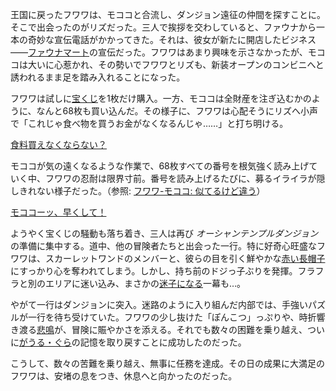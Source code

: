 <!-- title: フワワ・アビスガード -->
<!-- status: 生存 -->

王国に戻ったフワワは、モココと合流し、ダンジョン遠征の仲間を探すことに。そこで出会ったのがリズだった。三人で挨拶を交わしていると、ファウナから一本の奇妙な宣伝電話がかかってきた。それは、彼女が新たに開店したビジネス――[ファウナマート](https://www.youtube.com/live/jjCVWFJl-_o?feature=shared&t=665)の宣伝だった。フワワはあまり興味を示さなかったが、モココは大いに心惹かれ、その勢いでフワワとリズも、新装オープンのコンビニへと誘われるまま足を踏み入れることになった。

フワワは試しに[宝くじ](https://www.youtube.com/live/jjCVWFJl-_o?feature=shared&t=903)を1枚だけ購入。一方、モココは全財産を注ぎ込むかのように、なんと68枚も買い込んだ。その様子に、フワワは心配そうにリズへ小声で「これじゃ食べ物を買うお金がなくなるんじゃ……」と打ち明ける。

[食料買えなくならない？](#embed:https://www.youtube.com/live/jjCVWFJl-_o?t=967)

モココが気の遠くなるような作業で、68枚すべての番号を根気強く読み上げていく中、フワワの忍耐は限界寸前。番号を読み上げるたびに、募るイライラが隠しきれない様子だった。（参照: [フワワ-モココ: 似てるけど違う](#edge:fuwawa-mococo)）

[モココーッ、早くして！](#embed:https://www.youtube.com/live/jjCVWFJl-_o?feature=shared&t=1180)

ようやく宝くじの騒動も落ち着き、三人は再び _オーシャンテンプルダンジョン_ の準備に集中する。道中、他の冒険者たちと出会った一行。特に好奇心旺盛なフワワは、スカーレットワンドのメンバーと、彼らの目を引く鮮やかな[赤い長帽子](https://www.youtube.com/live/jjCVWFJl-_o?feature=shared&t=1594)にすっかり心を奪われてしまう。しかし、持ち前のドジっ子ぶりを発揮。フラフラと別のエリアに迷い込み、まさかの[迷子になる](https://www.youtube.com/live/jjCVWFJl-_o?feature=shared&t=2257)一幕も…。

やがて一行はダンジョンに突入。迷路のように入り組んだ内部では、手強いパズルが一行を待ち受けていた。フワワの少し抜けた「ぽんこつ」っぷりや、時折響き渡る[悲鳴](https://www.youtube.com/live/jjCVWFJl-_o?feature=shared&t=5170)が、冒険に賑やかさを添える。それでも数々の困難を乗り越え、ついに[がうる・ぐら](https://www.youtube.com/live/jjCVWFJl-_o?feature=shared&t=4848)の記憶を取り戻すことに成功したのだった。

こうして、数々の苦難を乗り越え、無事に任務を達成。その日の成果に大満足のフワワは、安堵の息をつき、休息へと向かったのだった。